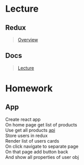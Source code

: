 # Lecture

## Redux

> [Overview](https://redux.js.org/introduction/getting-started)

## Docs

> [Lecture](https://docs.google.com/document/d/1F-0HPC5mwoLrwCWDMNBXMvuqRg1qU8cNk9A5meNrV84/edit?usp=sharing)

# Homework

## App

Create react app  
On home page get list of products  
Use get all products [api](https://dummyjson.com/docs/users)  
Store users in redux  
Render list of users cards  
On click navigate to separate page  
On that page add button back  
And show all properties of user obj

